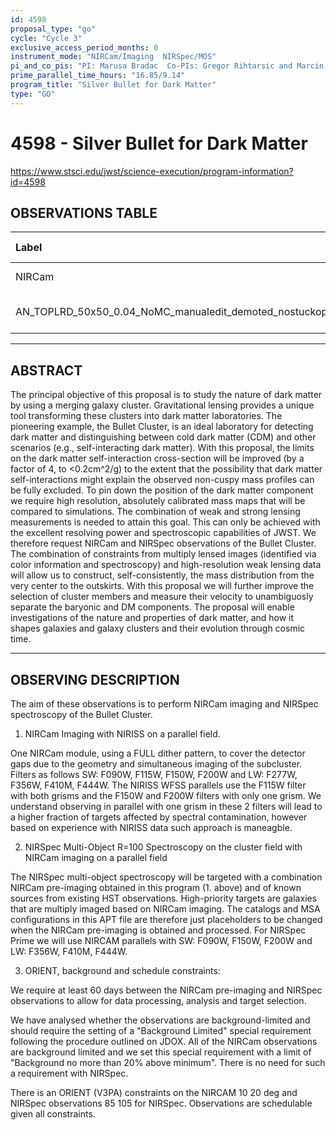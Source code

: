 ```yaml
---
id: 4598
proposal_type: "go"
cycle: "Cycle 3"
exclusive_access_period_months: 0
instrument_mode: "NIRCam/Imaging  NIRSpec/MOS"
pi_and_co_pis: "PI: Marusa Bradac  Co-PIs: Gregor Rihtarsic and Marcin Sawicki"
prime_parallel_time_hours: "16.85/9.14"
program_title: "Silver Bullet for Dark Matter"
type: "GO"
---
```

# 4598 - Silver Bullet for Dark Matter
https://www.stsci.edu/jwst/science-execution/program-information?id=4598
## OBSERVATIONS TABLE
| Label                                                              | Observing Template             | Science Target       |
| :----------------------------------------------------------------- | :----------------------------- | :------------------- |
| NIRCam                                                             | NIRCam Imaging                 | (1) BulletCluster    |
| AN_TOPLRD_50x50_0.04_NoMC_manualedit_demoted_nostuckopen           | NIRSpec MultiObject Spectroscopy | (10) TOPLRD          |

---

## ABSTRACT

The principal objective of this proposal is to study the nature of dark matter by using a merging galaxy cluster. Gravitational lensing provides a unique tool transforming these clusters into dark matter laboratories. The pioneering example, the Bullet Cluster, is an ideal laboratory for detecting dark matter and distinguishing between cold dark matter (CDM) and other scenarios (e.g., self-interacting dark matter). With this proposal, the limits on the dark matter self-interaction cross-section will be improved (by a factor of 4, to <0.2cm^2/g) to the extent that the possibility that dark matter self-interactions might explain the observed non-cuspy mass profiles can be fully excluded. To pin down the position of the dark matter component we require high resolution, absolutely calibrated mass maps that will be compared to simulations. The combination of weak and strong lensing measurements is needed to attain this goal. This can only be achieved with the excellent resolving power and spectroscopic capabilities of JWST. We therefore request NIRCam and NIRSpec observations of the Bullet Cluster. The combination of constraints from multiply lensed images (identified via color information and spectroscopy) and high-resolution weak lensing data will allow us to construct, self-consistently, the mass distribution from the very center to the outskirts. With this proposal we will further improve the selection of cluster members and measure their velocity to unambiguosly separate the baryonic and DM components. The proposal will enable investigations of the nature and properties of dark matter, and how it shapes galaxies and galaxy clusters and their evolution through cosmic time.

---

## OBSERVING DESCRIPTION

The aim of these observations is to perform NIRCam imaging and NIRSpec spectroscopy of the Bullet Cluster.

1. NIRCam Imaging with NIRISS on a parallel field.

One NIRCam module, using a FULL dither pattern, to cover the detector gaps due to the geometry and simultaneous imaging of the subcluster. Filters as follows SW: F090W, F115W, F150W, F200W and LW: F277W, F356W, F410M, F444W. The NIRISS WFSS parallels use the F115W filter with both grisms and the F150W and F200W filters with only one grism. We understand observing in parallel with one grism in these 2 filters will lead to a higher fraction of targets affected by spectral contamination, however based on experience with NIRISS data such approach is maneagble.

2. NIRSpec Multi-Object R=100 Spectroscopy on the cluster field with NIRCam imaging on a parallel field

The NIRSpec multi-object spectroscopy will be targeted with a combination NIRCam pre-imaging obtained in this program (1. above) and of known sources from existing HST observations. High-priority targets are galaxies that are multiply imaged based on NIRCam imaging. The catalogs and MSA configurations in this APT file are therefore just placeholders to be changed when the NIRCam pre-imaging is obtained and processed. For NIRSpec Prime we will use NIRCAM parallels with SW: F090W, F150W, F200W and LW: F356W, F410M, F444W.

3. ORIENT, background and schedule constraints:

We require at least 60 days between the NIRCam pre-imaging and NIRSpec observations to allow for data processing, analysis and target selection.

We have analysed whether the observations are background-limited and should require the setting of a "Background Limited" special requirement following the procedure outlined on JDOX. All of the NIRCam observations are background limited and we set this special requirement with a limit of "Background no more than 20% above minimum". There is no need for such a requirement with NIRSpec.

There is an ORIENT (V3PA) constraints on the NIRCAM 10 20 deg and NIRSpec observations 85 105 for NIRSpec. Observations are schedulable given all constraints.